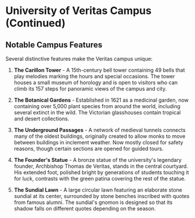 # University of Veritas Campus (Continued)

## Notable Campus Features

Several distinctive features make the Veritas campus unique:

1. **The Carillon Tower** - A 15th-century bell tower containing 49 bells that play melodies marking the hours and special occasions. The tower houses a small museum of horology and is open to visitors who can climb its 157 steps for panoramic views of the campus and city.

2. **The Botanical Gardens** - Established in 1621 as a medicinal garden, now containing over 5,000 plant species from around the world, including several extinct in the wild. The Victorian glasshouses contain tropical and desert collections.

3. **The Underground Passages** - A network of medieval tunnels connects many of the oldest buildings, originally created to allow monks to move between buildings in inclement weather. Now mostly closed for safety reasons, though certain sections are opened for guided tours.

4. **The Founder's Statue** - A bronze statue of the university's legendary founder, Archbishop Thomas de Veritas, stands in the central courtyard. His extended foot, polished bright by generations of students touching it for luck, contrasts with the green patina covering the rest of the statue.

5. **The Sundial Lawn** - A large circular lawn featuring an elaborate stone sundial at its center, surrounded by stone benches inscribed with quotes from famous alumni. The sundial's gnomon is designed so that its shadow falls on different quotes depending on the season.
